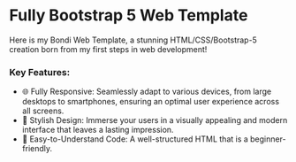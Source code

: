 # Fully Bootstrap 5 Web Template
Here is my Bondi Web Template, a stunning HTML/CSS/Bootstrap-5 creation born from my first steps in web development!

### Key Features:
- 🌐 Fully Responsive: Seamlessly adapt to various devices, from large desktops to smartphones, ensuring an optimal user experience across all screens.
- 🎨 Stylish Design: Immerse your users in a visually appealing and modern interface that leaves a lasting impression.
- 🧩 Easy-to-Understand Code: A well-structured HTML that is a beginner-friendly.

